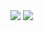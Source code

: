 <img src="https://capsule-render.vercel.app/api?type=cylinder&color=auto&height=300&section=header&text=Jang%20Hub&fontSize=90" />
<a href="버튼을 눌렀을 때 이동할 링크" target="_blank"><img src="https://img.shields.io/badge/뱃지레이블-배경색?style=뱃지모양&logo=#E4405F&logoColor=로고색상"/></a>
